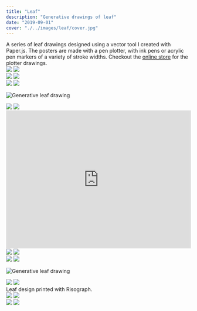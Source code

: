 ```yaml
---
title: "Leaf"
description: "Generative drawings of leaf"
date: "2019-09-01"
cover: "./../images/leaf/cover.jpg"
---
```

<div class="text">
A series of leaf drawings designed using a vector tool I created with Paper.js. The posters are made with a pen plotter, with ink pens or acrylic pen markers of a variety of stroke widths. Checkout the <a href="http://store.yuinchien.com" href="_blank">online store</a> for the plotter drawings.
</div>

<div class="row two">
  <img src="./../images/leaf/DO01000401_4x3.jpg" />
  <img src="./../images/leaf/L1000370.jpg" />
</div>

<div class="row two">
  <img src="./../images/leaf/L1000372.jpg" />
  <img src="./../images/leaf/L1000374.jpg" />
</div>

<div class="row two">
  <img src="./../images/leaf/DO01000358_4x3.jpg" />
  <img src="./../images/leaf/L1000406 (1).JPG" />
</div>

![Generative leaf drawing](./../images/leaf/L1000437.jpg)

<div class="row two">
  <img src="./../images/leaf/L1000417-4.jpg" />
  <img src="./../images/leaf/MVIMG_20190824_095319.jpg" />
</div>

<div class="video"><div style="padding:74.9% 0 0 0;position:relative;"><iframe src="https://player.vimeo.com/video/390640751?title=0&byline=0&portrait=0" style="position:absolute;top:0;left:0;width:100%;height:100%;" frameborder="0" allow="autoplay; fullscreen" allowfullscreen></iframe></div><script src="https://player.vimeo.com/api/player.js"></script></div>

<div class="row two">
  <img src="./../images/leaf/L1000319.JPG" />
  <img src="./../images/leaf/DO01000853.jpeg" />
</div>

<div class="row two">
  <img src="./../images/leaf/L1000307.jpg" />
  <img src="./../images/leaf/L1000158.jpeg" />
</div>

![Generative leaf drawing](./../images/leaf/DO01000925.jpg)

<div class="row two">
  <img src="./../images/leaf/DO01000867.JPG" />
  <img src="./../images/leaf/DO01000863.JPG" />
</div>

<div class="text">
Leaf design printed with Risograph.
</div>

<div class="row two">
  <img src="./../images/leaf/L1010006.JPG" />
  <img src="./../images/leaf/L1010002.JPG" />
</div>

<div class="row two">
  <img src="./../images/leaf/L1000952.JPG" />
  <img src="./../images/leaf/L1000941.JPG" />
</div>
